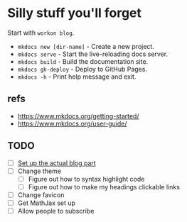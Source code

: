 # Silly stuff you'll forget

Start with `workon blog`.

* `mkdocs new [dir-name]` - Create a new project.
* `mkdocs serve` - Start the live-reloading docs server.
* `mkdocs build` - Build the documentation site.
* `mkdocs gh-deploy` - Deploy to GitHub Pages.
* `mkdocs -h` - Print help message and exit.

## refs
- https://www.mkdocs.org/getting-started/
- https://www.mkdocs.org/user-guide/ 

## TODO
- [ ] [Set up the actual blog part](https://squidfunk.github.io/mkdocs-material/setup/setting-up-a-blog/)
- [ ] Change theme
  - [ ] Figure out how to syntax highlight code
  - [ ] Figure out how to make my headings clickable links
- [ ] Change favicon
- [ ] Get MathJax set up
- [ ] Allow people to subscribe 
